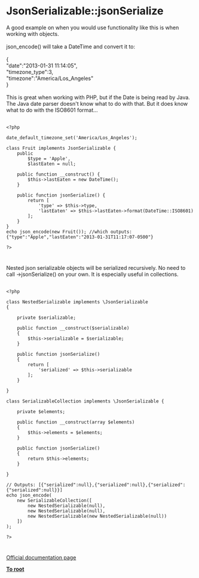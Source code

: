 # JsonSerializable::jsonSerialize



A good example on when you would use functionality like this is when working with objects.<br><br>json_encode() will take a DateTime and convert it to:<br><br>{<br>    "date":"2013-01-31 11:14:05",<br>    "timezone_type":3,<br>    "timezone":"America\/Los_Angeles"<br>}<br><br>This is great when working with PHP, but if the Date is being read by Java.  The Java date parser doesn&apos;t know what to do with that.  But it does know what to do with the ISO8601 format...<br><br>

```
<?php

date_default_timezone_set('America/Los_Angeles');

class Fruit implements JsonSerializable {
    public
        $type = 'Apple',
        $lastEaten = null;

    public function __construct() {
        $this->lastEaten = new DateTime();
    }

    public function jsonSerialize() {
        return [
            'type' => $this->type,
            'lastEaten' => $this->lastEaten->format(DateTime::ISO8601)
        ];
    }
}
echo json_encode(new Fruit()); //which outputs: {"type":"Apple","lastEaten":"2013-01-31T11:17:07-0500"}

?>
```
  

#

Nested json serializable objects will be serialized recursively. No need to call -&gt;jsonSerialize() on your own. It is especially useful in collections.<br><br>

```
<?php

class NestedSerializable implements \JsonSerializable
{

    private $serializable;

    public function __construct($serializable)
    {
        $this->serializable = $serializable;
    }

    public function jsonSerialize()
    {
        return [
            'serialized' => $this->serializable
        ];
    }

}

class SerializableCollection implements \JsonSerializable {

    private $elements;

    public function __construct(array $elements)
    {
        $this->elements = $elements;
    }

    public function jsonSerialize()
    {
        return $this->elements;
    }

}

// Outputs: [{"serialized":null},{"serialized":null},{"serialized":{"serialized":null}}]
echo json_encode(
    new SerializableCollection([
        new NestedSerializable(null),
        new NestedSerializable(null),
        new NestedSerializable(new NestedSerializable(null))
    ])
);

?>
```
  

#

[Official documentation page](https://www.php.net/manual/en/jsonserializable.jsonserialize.php)

**[To root](/README.md)**